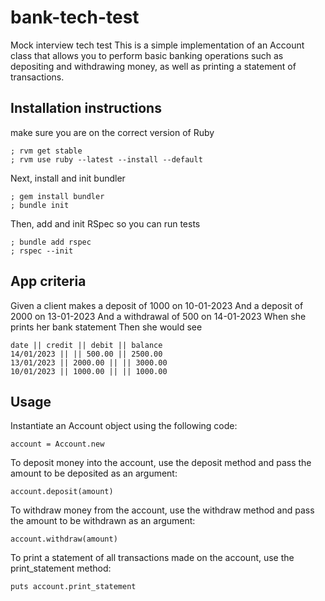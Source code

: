 # bank-tech-test
Mock interview tech test
This is a simple implementation of an Account class that allows you to perform basic banking operations such as depositing and withdrawing money, as well as printing a statement of transactions.

## Installation instructions
make sure you are on the correct version of Ruby
```
; rvm get stable
; rvm use ruby --latest --install --default
```
Next, install and init bundler
```
; gem install bundler
; bundle init
```
Then, add and init RSpec so you can run tests
```
; bundle add rspec
; rspec --init
```
## App criteria

Given a client makes a deposit of 1000 on 10-01-2023
And a deposit of 2000 on 13-01-2023
And a withdrawal of 500 on 14-01-2023
When she prints her bank statement
Then she would see
```
date || credit || debit || balance
14/01/2023 || || 500.00 || 2500.00
13/01/2023 || 2000.00 || || 3000.00
10/01/2023 || 1000.00 || || 1000.00
```

## Usage
Instantiate an Account object using the following code:
```
account = Account.new
```
To deposit money into the account, use the deposit method and pass the amount to be deposited as an argument:
```
account.deposit(amount)
```
To withdraw money from the account, use the withdraw method and pass the amount to be withdrawn as an argument:
```
account.withdraw(amount)
```
To print a statement of all transactions made on the account, use the print_statement method:
```
puts account.print_statement
```